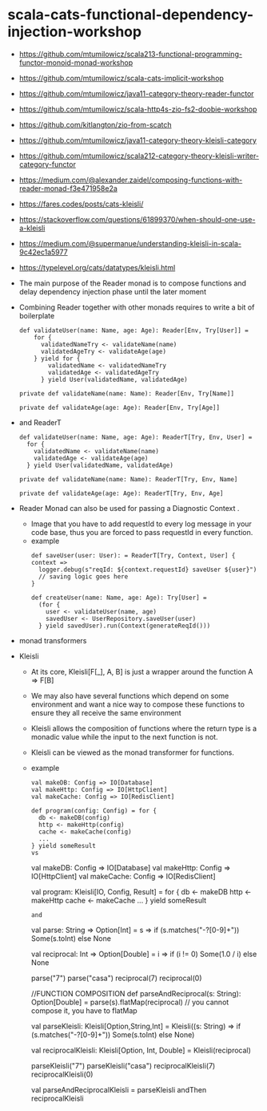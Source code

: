 # scala-cats-functional-dependency-injection-workshop

* https://github.com/mtumilowicz/scala213-functional-programming-functor-monoid-monad-workshop
* https://github.com/mtumilowicz/scala-cats-implicit-workshop
* https://github.com/mtumilowicz/java11-category-theory-reader-functor
* https://github.com/mtumilowicz/scala-http4s-zio-fs2-doobie-workshop
* https://github.com/kitlangton/zio-from-scatch
* https://github.com/mtumilowicz/java11-category-theory-kleisli-category
* https://github.com/mtumilowicz/scala212-category-theory-kleisli-writer-category-functor
* https://medium.com/@alexander.zaidel/composing-functions-with-reader-monad-f3e471958e2a
* https://fares.codes/posts/cats-kleisli/
* https://stackoverflow.com/questions/61899370/when-should-one-use-a-kleisli
* https://medium.com/@supermanue/understanding-kleisli-in-scala-9c42ec1a5977
* https://typelevel.org/cats/datatypes/kleisli.html

* The main purpose of the Reader monad is to compose functions and delay dependency injection phase until the later moment
* Combining Reader together with other monads requires to write a bit of boilerplate
    ```
    def validateUser(name: Name, age: Age): Reader[Env, Try[User]] =
        for {
          validatedNameTry <- validateName(name)
          validatedAgeTry <- validateAge(age)
        } yield for {
            validatedName <- validatedNameTry
            validatedAge <- validatedAgeTry
          } yield User(validatedName, validatedAge)

    private def validateName(name: Name): Reader[Env, Try[Name]]

    private def validateAge(age: Age): Reader[Env, Try[Age]]
    ```
* and ReaderT
    ```
    def validateUser(name: Name, age: Age): ReaderT[Try, Env, User] =
      for {
        validatedName <- validateName(name)
        validatedAge <- validateAge(age)
      } yield User(validatedName, validatedAge)

    private def validateName(name: Name): ReaderT[Try, Env, Name]

    private def validateAge(age: Age): ReaderT[Try, Env, Age]
    ```
* Reader Monad can also be used for passing a Diagnostic Context .
    * Image that you have to add requestId to every log message in your code base, thus you are forced to pass requestId in every function.
    * example
        ```
        def saveUser(user: User): = ReaderT[Try, Context, User] { context =>
          logger.debug(s"reqId: ${context.requestId} saveUser ${user}")
          // saving logic goes here
        }

        def createUser(name: Name, age: Age): Try[User] =
          (for {
            user <- validateUser(name, age)
            savedUser <- UserRepository.saveUser(user)
          } yield savedUser).run(Context(generateReqId()))
        ```
* monad transformers
* Kleisli
    * At its core, Kleisli[F[_], A, B] is just a wrapper around the function A => F[B]
    * We may also have several functions which depend on some environment and want a nice way to compose these functions to ensure they all receive the same environment
    * Kleisli allows the composition of functions where the return type is a monadic value while the input to the next function is not.
    * Kleisli can be viewed as the monad transformer for functions.
    * example
        ```
        val makeDB: Config => IO[Database]
        val makeHttp: Config => IO[HttpClient]
        val makeCache: Config => IO[RedisClient]

        def program(config: Config) = for {
          db <- makeDB(config)
          http <- makeHttp(config)
          cache <- makeCache(config)
          ...
        } yield someResult
        vs
        ```
        val makeDB: Config => IO[Database]
        val makeHttp: Config => IO[HttpClient]
        val makeCache: Config => IO[RedisClient]

        val program: Kleisli[IO, Config, Result] = for {
          db <- makeDB
          http <- makeHttp
          cache <- makeCache
          ...
        } yield someResult
        ```
        and
        ```
        val parse: String => Option[Int] =
          s => if (s.matches("-?[0-9]+")) Some(s.toInt) else None

        val reciprocal: Int => Option[Double] =
          i => if (i != 0) Some(1.0 / i) else None

        parse("7")
        parse("casa")
        reciprocal(7)
        reciprocal(0)

        //FUNCTION COMPOSITION
        def parseAndReciprocal(s: String): Option[Double] = parse(s).flatMap(reciprocal) // you cannot compose it, you have to flatMap

        val parseKleisli: Kleisli[Option,String,Int] =
          Kleisli((s: String) => if (s.matches("-?[0-9]+")) Some(s.toInt) else None)

        val reciprocalKleisli: Kleisli[Option, Int, Double] =
          Kleisli(reciprocal)

        parseKleisli("7")
        parseKleisli("casa")
        reciprocalKleisli(7)
        reciprocalKleisli(0)

        val parseAndReciprocalKleisli = parseKleisli andThen reciprocalKleisli
        ```
